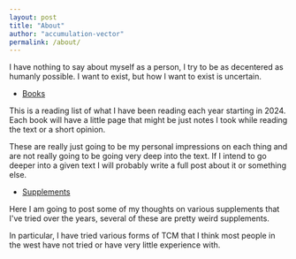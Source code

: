 ```yaml
---
layout: post
title: "About"
author: "accumulation-vector"
permalink: /about/
---
```


I have nothing to say about myself as a person, I try to be as decentered as humanly possible. I want to exist, but how I want to exist is uncertain.

- [Books](https://accumulationvector.com/books/)

This is a reading list of what I have been reading each year starting in 2024. Each book  will have a little page that might be just notes I took while reading the text or a short opinion.

These are really just going to be my personal impressions on each thing and are not really going to be going very deep into the text. If I intend to go deeper into a given text I will probably write a full post about it or something else.

- [Supplements](https://accumulationvector.com/supplements/)

Here I am going to post some of my thoughts on various supplements that I've tried over the years, several of these are pretty weird supplements.

In particular, I have tried various forms of TCM that I think most people in the west have not tried or have very little experience with.



